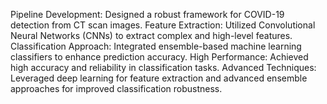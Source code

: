 Pipeline Development: Designed a robust framework for COVID-19 detection from CT scan images. Feature Extraction: Utilized Convolutional Neural Networks (CNNs) to extract complex and high-level features. Classification Approach: Integrated ensemble-based machine learning classifiers to enhance prediction accuracy. High Performance: Achieved high accuracy and reliability in classification tasks. Advanced Techniques: Leveraged deep learning for feature extraction and advanced ensemble approaches for improved classification robustness.
